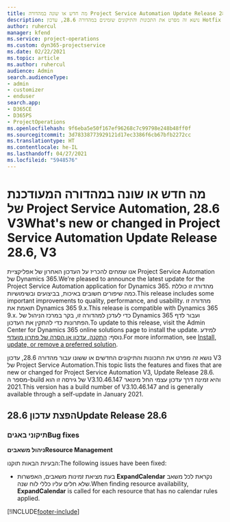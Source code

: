```yaml
---
title: מה חדש או שונה במהדורה Project Service Automation Update Release 28.6 Hotfix, V3
description: נושא זה מפרט את התכונות והתיקונים שזמינים במהדורה 28.6, עדכון Hotfix V3 של Project Service Automation.
author: ruhercul
manager: kfend
ms.service: project-operations
ms.custom: dyn365-projectservice
ms.date: 02/22/2021
ms.topic: article
ms.author: ruhercul
audience: Admin
search.audienceType:
- admin
- customizer
- enduser
search.app:
- D365CE
- D365PS
- ProjectOperations
ms.openlocfilehash: 9f6eba5e50f167ef96268c7c99798e248b48ff0f
ms.sourcegitcommit: 3d78338773929121d17ec3386f6cb67bfb2272cc
ms.translationtype: HT
ms.contentlocale: he-IL
ms.lasthandoff: 04/27/2021
ms.locfileid: "5948576"
---
```

# <a name="whats-new-or-changed-in-project-service-automation-update-release-286-v3"></a><span data-ttu-id="5d2ef-103">מה חדש או שונה במהדורה המעודכנת של Project Service Automation, 28.6 V3</span><span class="sxs-lookup"><span data-stu-id="5d2ef-103">What's new or changed in Project Service Automation Update Release 28.6, V3</span></span>

<span data-ttu-id="5d2ef-104">אנו שמחים להכריז על העדכון האחרון של אפליקציית Project Service Automation של Dynamics 365.</span><span class="sxs-lookup"><span data-stu-id="5d2ef-104">We’re pleased to announce the latest update for the Project Service Automation application for Dynamics 365.</span></span> <span data-ttu-id="5d2ef-105">מהדורה זו כוללת כמה שיפורים חשובים באיכות, בביצועים ובשימושיות.</span><span class="sxs-lookup"><span data-stu-id="5d2ef-105">This release includes some important improvements to quality, performance, and usability.</span></span> <span data-ttu-id="5d2ef-106">מהדורה זו תואמת את Dynamics 365 9.x.</span><span class="sxs-lookup"><span data-stu-id="5d2ef-106">This release is compatible with Dynamics 365 9.x.</span></span> <span data-ttu-id="5d2ef-107">כדי לעדכן למהדורה זו, בקר במרכז הניהול של Dynamics 365 ועבור לדף הפתרונות כדי להתקין את העדכון.</span><span class="sxs-lookup"><span data-stu-id="5d2ef-107">To update to this release, visit the Admin Center for Dynamics 365 online solutions page to install the update.</span></span> <span data-ttu-id="5d2ef-108">למידע נוסף: [התקנה, עדכון או הסרה של פתרון מועדף](/power-platform/admin/install-remove-preferred-solution).</span><span class="sxs-lookup"><span data-stu-id="5d2ef-108">For more information, see [Install, update, or remove a preferred solution](/power-platform/admin/install-remove-preferred-solution).</span></span>

<span data-ttu-id="5d2ef-109">נושא זה מפרט את התכונות והתיקונים החדשים או ששונו עבור מהדורה 28.6, עדכון V3 של Project Service Automation.</span><span class="sxs-lookup"><span data-stu-id="5d2ef-109">This topic lists the features and fixes that are new or changed for Project Service Automation V3, Update Release 28.6.</span></span> <span data-ttu-id="5d2ef-110">מספר ה-build של גירסה זו הוא V3.10.46.147 והיא זמינה דרך עדכון עצמי החל מינואר 2021.</span><span class="sxs-lookup"><span data-stu-id="5d2ef-110">This version has a build number of V3.10.46.147 and is generally available through a self-update in January 2021.</span></span>

## <a name="update-release-286"></a><span data-ttu-id="5d2ef-111">הפצת עדכון 28.6</span><span class="sxs-lookup"><span data-stu-id="5d2ef-111">Update Release 28.6</span></span>

### <a name="bug-fixes"></a><span data-ttu-id="5d2ef-112">תיקוני באגים</span><span class="sxs-lookup"><span data-stu-id="5d2ef-112">Bug fixes</span></span>


<span data-ttu-id="5d2ef-113">**ניהול משאבים**</span><span class="sxs-lookup"><span data-stu-id="5d2ef-113">**Resource Management**</span></span>

<span data-ttu-id="5d2ef-114">הבעיות הבאות תוקנו:</span><span class="sxs-lookup"><span data-stu-id="5d2ef-114">The following issues have been fixed:</span></span>

- <span data-ttu-id="5d2ef-115">בעת מציאת זמינות משאבים, האפשרות **ExpandCalendar** נקראת לכל משאב שלא חלים עליו כללי לוח שנה.</span><span class="sxs-lookup"><span data-stu-id="5d2ef-115">When finding resource availability, **ExpandCalendar** is called for each resource that has no calendar rules applied.</span></span>


[!INCLUDE[footer-include](../includes/footer-banner.md)]